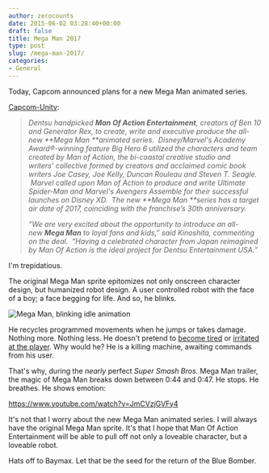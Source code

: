 ```yaml
---
author: zerocounts
date: 2015-06-02 03:28:40+00:00
draft: false
title: Mega Man 2017
type: post
slug: /mega-man-2017/
categories:
- General
---
```


Today, Capcom announced plans for a new Mega Man animated series.

[Capcom-Unity](http://www.capcom-unity.com/brelston/blog/2015/06/02/mega-man-animated-series-coming-in-2017):

> _Dentsu handpicked **Man Of Action Entertainment**, creators of Ben 10 and Generator Rex, to create, write and executive produce the all-new **Mega Man **animated series.  Disney/Marvel's Academy Award®-winning feature Big Hero 6 utilized the characters and team created by Man of Action, the bi-coastal creative studio and writers' collective formed by creators and acclaimed comic book writers Joe Casey, Joe Kelly, Duncan Rouleau and Steven T. Seagle.  Marvel called upon Man of Action to produce and write Ultimate Spider-Man and Marvel's Avengers Assemble for their successful launches on Disney XD.  The new **Mega Man **series has a target air date of 2017, coinciding with the franchise’s 30th anniversary._
>
> _“We are very excited about the opportunity to introduce an all-new **Mega Man** to loyal fans and kids,” said Kinoshita, commenting on the deal.  “Having a celebrated character from Japan reimagined by Man Of Action is the ideal project for Dentsu Entertainment USA.”_

I'm trepidatious.

The original Mega Man sprite epitomizes not only onscreen character design, but humanized robot design. A user controlled robot with the face of a boy; a face begging for life. And so, he blinks.

![Mega Man, blinking idle animation](/mega-man-idle-blink.gif)

He recycles programmed movements when he jumps or takes damage. Nothing more. Nothing less. He doesn't pretend to [become tired](http://media.giphy.com/media/DMNwEOCIHouzu/giphy.gif) or [irritated at the player](http://static1.wikia.nocookie.net/__cb20120217003906/mlp/images/1/13/Sonic_waiting.gif). Why would he? He is a killing machine, awaiting commands from his user.

That's why, during the _nearly_ perfect _Super Smash Bros._ Mega Man trailer, the magic of Mega Man breaks down between 0:44 and 0:47. He stops. He breathes. He shows emotion:

<https://www.youtube.com/watch?v=JmCVzjGVFy4>

It's not that I worry about the new Mega Man animated series. I will always have the original Mega Man sprite. It's that I hope that Man Of Action Entertainment will be able to pull off not only a loveable character, but a loveable robot.

Hats off to Baymax. Let that be the seed for the return of the Blue Bomber.
